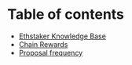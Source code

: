 # Table of contents

* [Ethstaker Knowledge Base](README.md)
* [Chain Rewards](chain-rewards.md)
* [Proposal frequency](proposal-frequency.md)
